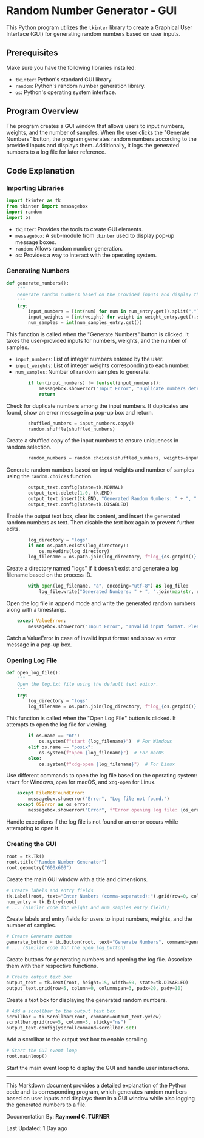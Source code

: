 
# Random Number Generator - GUI

This Python program utilizes the `tkinter` library to create a Graphical User Interface (GUI) for generating random numbers based on user inputs.

## Prerequisites

Make sure you have the following libraries installed:

- `tkinter`: Python's standard GUI library.
- `random`: Python's random number generation library.
- `os`: Python's operating system interface.

## Program Overview

The program creates a GUI window that allows users to input numbers, weights, and the number of samples. When the user clicks the "Generate Numbers" button, the program generates random numbers according to the provided inputs and displays them. Additionally, it logs the generated numbers to a log file for later reference.

## Code Explanation

### Importing Libraries

```python
import tkinter as tk
from tkinter import messagebox
import random
import os
```

- `tkinter`: Provides the tools to create GUI elements.
- `messagebox`: A sub-module from `tkinter` used to display pop-up message boxes.
- `random`: Allows random number generation.
- `os`: Provides a way to interact with the operating system.

### Generating Numbers

```python
def generate_numbers():
    """
    Generate random numbers based on the provided inputs and display them in the output text box.
    """
    try:
        input_numbers = [int(num) for num in num_entry.get().split(",")]
        input_weights = [int(weight) for weight in weight_entry.get().split(",")]
        num_samples = int(num_samples_entry.get())
```

This function is called when the "Generate Numbers" button is clicked. It takes the user-provided inputs for numbers, weights, and the number of samples.

- `input_numbers`: List of integer numbers entered by the user.
- `input_weights`: List of integer weights corresponding to each number.
- `num_samples`: Number of random samples to generate.

```python
        if len(input_numbers) != len(set(input_numbers)):
            messagebox.showerror("Input Error", "Duplicate numbers detected. Please provide unique numbers.")
            return
```

Check for duplicate numbers among the input numbers. If duplicates are found, show an error message in a pop-up box and return.

```python
        shuffled_numbers = input_numbers.copy()
        random.shuffle(shuffled_numbers)
```

Create a shuffled copy of the input numbers to ensure uniqueness in random selection.

```python
        random_numbers = random.choices(shuffled_numbers, weights=input_weights, k=num_samples)
```

Generate random numbers based on input weights and number of samples using the `random.choices` function.

```python
        output_text.config(state=tk.NORMAL)
        output_text.delete(1.0, tk.END)
        output_text.insert(tk.END, "Generated Random Numbers: " + ", ".join(map(str, random_numbers)) + "\n")
        output_text.config(state=tk.DISABLED)
```

Enable the output text box, clear its content, and insert the generated random numbers as text. Then disable the text box again to prevent further edits.

```python
        log_directory = "logs"
        if not os.path.exists(log_directory):
            os.makedirs(log_directory)
        log_filename = os.path.join(log_directory, f"log_{os.getpid()}.txt")
```

Create a directory named "logs" if it doesn't exist and generate a log filename based on the process ID.

```python
        with open(log_filename, "a", encoding="utf-8") as log_file:
            log_file.write("Generated Numbers: " + ", ".join(map(str, random_numbers)) + "\n")
```

Open the log file in append mode and write the generated random numbers along with a timestamp.

```python
    except ValueError:
        messagebox.showerror("Input Error", "Invalid input format. Please enter valid numbers and weights.")
```

Catch a ValueError in case of invalid input format and show an error message in a pop-up box.

### Opening Log File

```python
def open_log_file():
    """
    Open the log.txt file using the default text editor.
    """
    try:
        log_directory = "logs"
        log_filename = os.path.join(log_directory, f"log_{os.getpid()}.txt")
```

This function is called when the "Open Log File" button is clicked. It attempts to open the log file for viewing.

```python
        if os.name == "nt":
            os.system(f"start {log_filename}")  # For Windows
        elif os.name == "posix":
            os.system(f"open {log_filename}")  # For macOS
        else:
            os.system(f"xdg-open {log_filename}")  # For Linux
```

Use different commands to open the log file based on the operating system: `start` for Windows, `open` for macOS, and `xdg-open` for Linux.

```python
    except FileNotFoundError:
        messagebox.showerror("Error", "Log file not found.")
    except OSError as os_error:
        messagebox.showerror("Error", f"Error opening log file: {os_error}")
```

Handle exceptions if the log file is not found or an error occurs while attempting to open it.

### Creating the GUI

```python
root = tk.Tk()
root.title("Random Number Generator")
root.geometry("600x600")
```

Create the main GUI window with a title and dimensions.

```python
# Create labels and entry fields
tk.Label(root, text="Enter Numbers (comma-separated):").grid(row=0, column=0, padx=20, pady=10, sticky="e")
num_entry = tk.Entry(root)
# ... (Similar code for weight and num_samples entry fields)
```

Create labels and entry fields for users to input numbers, weights, and the number of samples.

```python
# Create Generate button
generate_button = tk.Button(root, text="Generate Numbers", command=generate_numbers)
# ... (Similar code for the open_log_button)
```

Create buttons for generating numbers and opening the log file. Associate them with their respective functions.

```python
# Create output text box
output_text = tk.Text(root, height=15, width=50, state=tk.DISABLED)
output_text.grid(row=5, column=0, columnspan=3, padx=20, pady=10)
```

Create a text box for displaying the generated random numbers.

```python
# Add a scrollbar to the output text box
scrollbar = tk.Scrollbar(root, command=output_text.yview)
scrollbar.grid(row=5, column=3, sticky="ns")
output_text.config(yscrollcommand=scrollbar.set)
```

Add a scrollbar to the output text box to enable scrolling.

```python
# Start the GUI event loop
root.mainloop()
```

Start the main event loop to display the GUI and handle user interactions.

---

This Markdown document provides a detailed explanation of the Python code and its corresponding program, which generates random numbers based on user inputs and displays them in a GUI window while also logging the generated numbers to a file.

Documentation By: **Raymond C. TURNER**

Last Updated: 1 Day ago